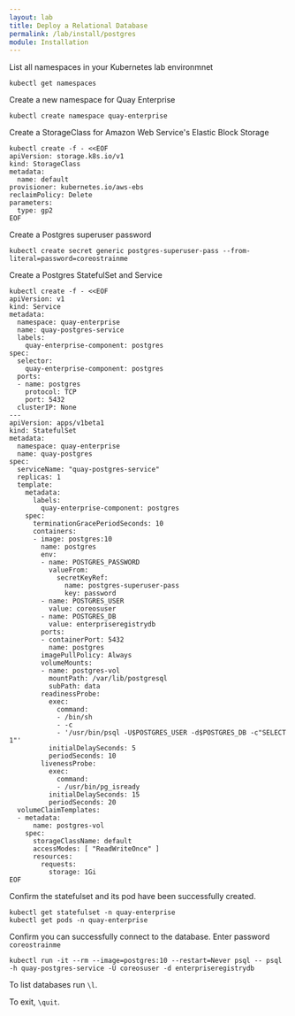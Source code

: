 ```yaml
---
layout: lab
title: Deploy a Relational Database
permalink: /lab/install/postgres
module: Installation
---
```


List all namespaces in your Kubernetes lab environmnet

```
kubectl get namespaces
```

Create a new namespace for Quay Enterprise

```
kubectl create namespace quay-enterprise
```

Create a StorageClass for Amazon Web Service's Elastic Block Storage

```
kubectl create -f - <<EOF
apiVersion: storage.k8s.io/v1
kind: StorageClass
metadata:
  name: default
provisioner: kubernetes.io/aws-ebs
reclaimPolicy: Delete
parameters:
  type: gp2
EOF
```

Create a Postgres superuser password

```
kubectl create secret generic postgres-superuser-pass --from-literal=password=coreostrainme
```

Create a Postgres StatefulSet and Service

```
kubectl create -f - <<EOF
apiVersion: v1
kind: Service
metadata:
  namespace: quay-enterprise
  name: quay-postgres-service
  labels:
    quay-enterprise-component: postgres
spec:
  selector:
    quay-enterprise-component: postgres
  ports:
  - name: postgres
    protocol: TCP
    port: 5432
  clusterIP: None
---
apiVersion: apps/v1beta1
kind: StatefulSet
metadata:
  namespace: quay-enterprise
  name: quay-postgres
spec:
  serviceName: "quay-postgres-service"
  replicas: 1
  template:
    metadata:
      labels:
        quay-enterprise-component: postgres
    spec:
      terminationGracePeriodSeconds: 10
      containers:
      - image: postgres:10
        name: postgres
        env:
        - name: POSTGRES_PASSWORD
          valueFrom:
            secretKeyRef:
              name: postgres-superuser-pass
              key: password
        - name: POSTGRES_USER
          value: coreosuser
        - name: POSTGRES_DB
          value: enterpriseregistrydb
        ports:
        - containerPort: 5432
          name: postgres
        imagePullPolicy: Always
        volumeMounts:
        - name: postgres-vol
          mountPath: /var/lib/postgresql
          subPath: data
        readinessProbe:
          exec:
            command:
            - /bin/sh
            - -c
            - '/usr/bin/psql -U$POSTGRES_USER -d$POSTGRES_DB -c"SELECT 1"'
          initialDelaySeconds: 5
          periodSeconds: 10
        livenessProbe:
          exec:
            command:
            - /usr/bin/pg_isready
          initialDelaySeconds: 15
          periodSeconds: 20
  volumeClaimTemplates:
  - metadata:
      name: postgres-vol
    spec:
      storageClassName: default
      accessModes: [ "ReadWriteOnce" ]
      resources:
        requests:
          storage: 1Gi
EOF
```

Confirm the statefulset and its pod have been successfully created.

```
kubectl get statefulset -n quay-enterprise
kubectl get pods -n quay-enterprise
```

Confirm you can successfully connect to the database. Enter password `coreostrainme`

```
kubectl run -it --rm --image=postgres:10 --restart=Never psql -- psql -h quay-postgres-service -U coreosuser -d enterpriseregistrydb
```

To list databases run `\l`.

To exit, `\quit`.



